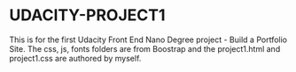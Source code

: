 # UDACITY-PROJECT1
This is for the first Udacity Front End Nano Degree project - Build a Portfolio Site. 
The css, js, fonts folders are from Boostrap and the project1.html and project1.css are authored by myself.
